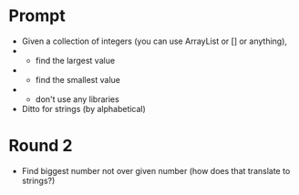 Prompt
===========

* Given a collection of integers (you can use ArrayList or [] or anything),
* * find the largest value
* * find the smallest value
* * don't use any libraries
* Ditto for strings (by alphabetical)

Round 2
===========

* Find biggest number not over given number (how does that translate to strings?)